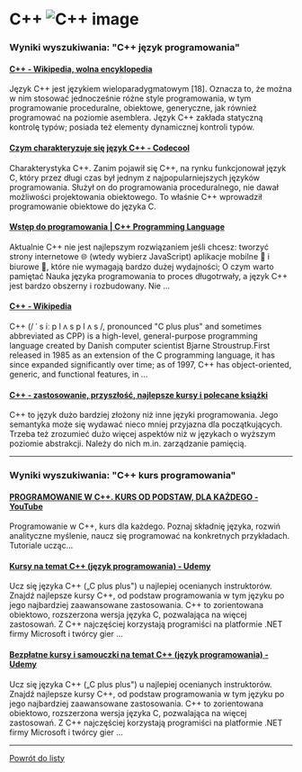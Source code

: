 # C++ ![C++ image](https://www.tiobe.com/wp-content/themes/tiobe/tiobe-index/images/C__.png)

### Wyniki wyszukiwania: "C++ język programowania" 

#### [C++ - Wikipedia, wolna encyklopedia](https://pl.wikipedia.org/wiki/C++) 

 Język C++ jest językiem wieloparadygmatowym [18]. Oznacza to, że można w nim stosować jednocześnie różne style programowania, w tym programowanie proceduralne, obiektowe, generyczne, jak również programować na poziomie asemblera. Język C++ zakłada statyczną kontrolę typów; posiada też elementy dynamicznej kontroli typów.




#### [Czym charakteryzuje się język C++ - Codecool](https://codecool.com/pl/blog/czym-charakteryzuje-sie-jezyk-c/) 

 Charakterystyka C++. Zanim pojawił się C++, na rynku funkcjonował język C, który przez długi czas był jednym z najpopularniejszych języków programowania. Służył on do programowania proceduralnego, nie dawał możliwości projektowania obiektowego. To właśnie C++ wprowadził programowanie obiektowe do języka C.




#### [Wstęp do programowania | C++ Programming Language](https://cpp-lang.net/pl/learn/) 

 Aktualnie C++ nie jest najlepszym rozwiązaniem jeśli chcesz: tworzyć strony internetowe 🌐 (wtedy wybierz JavaScript) aplikacje mobilne 📱 i biurowe 🏢, które nie wymagają bardzo dużej wydajności; O czym warto pamiętać Nauka języka programowania to proces długotrwały, a język C++ jest bardzo obszerny i rozbudowany. Nie ...




#### [C++ - Wikipedia](https://en.wikipedia.org/wiki/C++) 

 C++ (/ ˈ s iː p l ʌ s p l ʌ s /, pronounced "C plus plus" and sometimes abbreviated as CPP) is a high-level, general-purpose programming language created by Danish computer scientist Bjarne Stroustrup.First released in 1985 as an extension of the C programming language, it has since expanded significantly over time; as of 1997, C++ has object-oriented, generic, and functional features, in ...




#### [C++ - zastosowanie, przyszłość, najlepsze kursy i polecane książki](https://jaki-jezyk-programowania.pl/technologie/c++/) 

 C++ to język dużo bardziej złożony niż inne języki programowania. Jego semantyka może się wydawać nieco mniej przyjazna dla początkujących. Trzeba też zrozumieć dużo więcej aspektów niż w językach o wyższym poziomie abstrakcji. Należy do nich m.in. zarządzanie pamięcią.






---

### Wyniki wyszukiwania: "C++ kurs programowania" 

#### [PROGRAMOWANIE W C++. KURS OD PODSTAW, DLA KAŻDEGO - YouTube](https://www.youtube.com/playlist?list=PLOYHgt8dIdoxx0Y5wzs7CFpmBzb40PaDo) 

 Programowanie w C++, kurs dla każdego. Poznaj składnię języka, rozwiń analityczne myślenie, naucz się programować na konkretnych przykładach. Tutoriale ucząc...




#### [Kursy na temat C++ (język programowania) - Udemy](https://www.udemy.com/pl/topic/c-plus-plus/) 

 Ucz się języka C++ („C plus plus") u najlepiej ocenianych instruktorów. Znajdź najlepsze kursy C++, od podstaw programowania w tym języku po jego najbardziej zaawansowane zastosowania. C++ to zorientowana obiektowo, rozszerzona wersja języka C, pozwalająca na więcej zastosowań. Z C++ najczęściej korzystają programiści na platformie .NET firmy Microsoft i twórcy gier ...




#### [Bezpłatne kursy i samouczki na temat C++ (język programowania) - Udemy](https://www.udemy.com/pl/topic/c-plus-plus/free/) 

 Ucz się języka C++ („C plus plus") u najlepiej ocenianych instruktorów. Znajdź najlepsze kursy C++, od podstaw programowania w tym języku po jego najbardziej zaawansowane zastosowania. C++ to zorientowana obiektowo, rozszerzona wersja języka C, pozwalająca na więcej zastosowań. Z C++ najczęściej korzystają programiści na platformie .NET firmy Microsoft i twórcy gier ...






---

 [Powrót do listy](../top20.md)